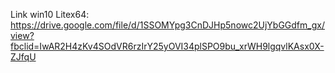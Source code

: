 Link win10 Litex64:
https://drive.google.com/file/d/1SSOMYpg3CnDJHp5nowc2UjYbGGdfm_gx/view?fbclid=IwAR2H4zKv4SOdVR6rzIrY25yOVI34plSPO9bu_xrWH9lgqvlKAsx0X-ZJfqU

